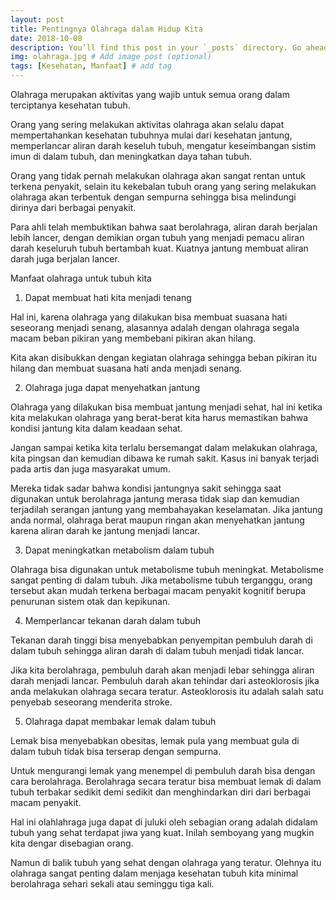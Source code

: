 ```yaml
---
layout: post
title: Pentingnya Olahraga dalam Hidup Kita
date: 2018-10-08
description: You’ll find this post in your `_posts` directory. Go ahead and edit it and re-build the site to see your changes. # Add post description (optional)
img: olahraga.jpg # Add image post (optional)
tags: [Kesehatan, Manfaat] # add tag
---
```


Olahraga merupakan aktivitas  yang wajib untuk semua orang dalam terciptanya kesehatan tubuh.

Orang yang sering melakukan aktivitas olahraga akan selalu dapat mempertahankan kesehatan tubuhnya mulai dari kesehatan jantung, memperlancar aliran darah keseluh tubuh, mengatur keseimbangan sistim imun di dalam tubuh, dan meningkatkan daya tahan tubuh.

Orang yang tidak pernah melakukan olahraga akan sangat rentan untuk terkena penyakit, selain itu kekebalan tubuh orang yang sering melakukan olahraga akan terbentuk dengan sempurna sehingga bisa melindungi dirinya dari berbagai penyakit.

Para ahli telah membuktikan bahwa saat berolahraga, aliran darah berjalan lebih lancer, dengan demikian organ tubuh yang menjadi pemacu  aliran darah keseluruh tubuh bertambah kuat. Kuatnya jantung membuat aliran darah juga berjalan lancer.

  Manfaat olahraga untuk  tubuh kita

1) Dapat membuat hati kita menjadi tenang

Hal ini, karena olahraga yang dilakukan bisa membuat suasana hati seseorang menjadi senang, alasannya adalah dengan olahraga segala macam beban pikiran yang membebani pikiran akan hilang.

Kita akan disibukkan dengan kegiatan olahraga sehingga beban pikiran itu hilang dan membuat suasana hati anda menjadi senang.

2) Olahraga juga dapat menyehatkan jantung

Olahraga yang dilakukan bisa membuat jantung menjadi sehat, hal ini ketika kita  melakukan olahraga yang berat-berat kita harus memastikan bahwa kondisi jantung kita dalam keadaan sehat.

Jangan sampai ketika kita terlalu bersemangat dalam melakukan olahraga, kita pingsan dan kemudian dibawa ke rumah sakit. Kasus ini banyak terjadi pada artis dan juga masyarakat umum.

Mereka tidak sadar bahwa kondisi jantungnya sakit sehingga saat digunakan untuk berolahraga jantung merasa tidak siap dan kemudian terjadilah serangan jantung yang membahayakan keselamatan. Jika jantung anda normal, olahraga berat maupun ringan akan menyehatkan jantung karena aliran darah ke jantung menjadi lancar.

3) Dapat meningkatkan metabolism dalam tubuh

Olahraga bisa digunakan untuk metabolisme tubuh meningkat. Metabolisme sangat penting di dalam tubuh. Jika metabolisme tubuh terganggu, orang tersebut akan mudah terkena berbagai macam penyakit kognitif berupa penurunan sistem otak dan kepikunan.

4) Memperlancar tekanan darah dalam tubuh

Tekanan darah tinggi bisa menyebabkan penyempitan pembuluh darah di dalam tubuh sehingga aliran darah di dalam tubuh menjadi tidak lancar.

Jika kita berolahraga, pembuluh darah akan menjadi lebar sehingga aliran darah menjadi lancar. Pembuluh darah akan tehindar dari asteoklorosis jika anda melakukan olahraga secara teratur. Asteoklorosis itu adalah salah satu penyebab seseorang menderita stroke.

5) Olahraga dapat membakar lemak dalam tubuh

Lemak bisa menyebabkan obesitas, lemak pula yang membuat gula di dalam tubuh tidak bisa terserap dengan sempurna.

Untuk mengurangi lemak yang menempel di pembuluh darah bisa dengan cara berolahraga. Berolahraga secara teratur bisa membuat lemak di dalam tubuh terbakar sedikit demi sedikit dan menghindarkan diri dari berbagai macam penyakit.

Hal ini olahlahraga juga dapat di juluki oleh sebagian orang adalah didalam tubuh yang sehat terdapat jiwa yang kuat. Inilah semboyang yang mugkin kita dengar disebagian orang.

Namun di balik tubuh yang sehat dengan olahraga yang teratur. Olehnya itu olahraga sangat penting dalam menjaga kesehatan tubuh kita minimal berolahraga sehari sekali atau seminggu tiga kali.
